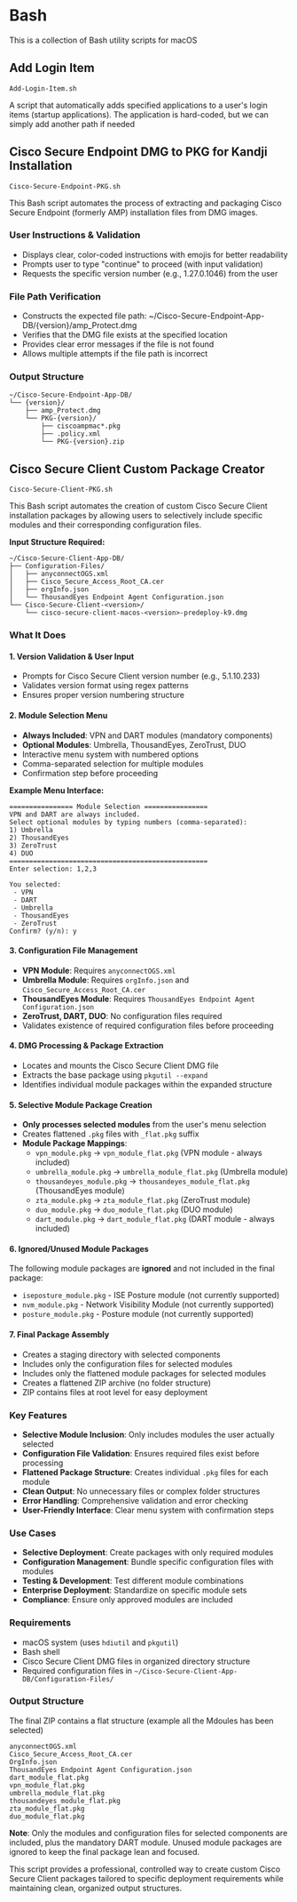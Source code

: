 # Bash
This is a collection of Bash utility scripts for macOS

## Add Login Item 

```
Add-Login-Item.sh
```

A script that automatically adds specified applications to a user's login items (startup applications).
The application is hard-coded, but we can simply add another path if needed

## Cisco Secure Endpoint DMG to PKG for Kandji Installation

```
Cisco-Secure-Endpoint-PKG.sh
```

This Bash script automates the process of extracting and packaging Cisco Secure Endpoint (formerly AMP) installation files from DMG images. 

### User Instructions & Validation
- Displays clear, color-coded instructions with emojis for better readability
- Prompts user to type "continue" to proceed (with input validation)
- Requests the specific version number (e.g., 1.27.0.1046) from the user

### File Path Verification
- Constructs the expected file path: ~/Cisco-Secure-Endpoint-App-DB/{version}/amp_Protect.dmg
- Verifies that the DMG file exists at the specified location
- Provides clear error messages if the file is not found
- Allows multiple attempts if the file path is incorrect
### Output Structure
```
~/Cisco-Secure-Endpoint-App-DB/
└── {version}/
    ├── amp_Protect.dmg
    └── PKG-{version}/
        ├── ciscoampmac*.pkg
        ├── .policy.xml
        └── PKG-{version}.zip
```

## Cisco Secure Client Custom Package Creator

```
Cisco-Secure-Client-PKG.sh
```

This Bash script automates the creation of custom Cisco Secure Client installation packages by allowing users to selectively include specific modules and their corresponding configuration files. 

**Input Structure Required:**
```
~/Cisco-Secure-Client-App-DB/
├── Configuration-Files/
│   ├── anyconnectOGS.xml
│   ├── Cisco_Secure_Access_Root_CA.cer
│   ├── orgInfo.json
│   └── ThousandEyes Endpoint Agent Configuration.json
└── Cisco-Secure-Client-<version>/
    └── cisco-secure-client-macos-<version>-predeploy-k9.dmg
```

### What It Does

#### 1. **Version Validation & User Input**
- Prompts for Cisco Secure Client version number (e.g., 5.1.10.233)
- Validates version format using regex patterns
- Ensures proper version numbering structure

#### 2. **Module Selection Menu**
- **Always Included**: VPN and DART modules (mandatory components)
- **Optional Modules**: Umbrella, ThousandEyes, ZeroTrust, DUO
- Interactive menu system with numbered options
- Comma-separated selection for multiple modules
- Confirmation step before proceeding

**Example Menu Interface:**
```
================ Module Selection ================
VPN and DART are always included.
Select optional modules by typing numbers (comma-separated):
1) Umbrella
2) ThousandEyes
3) ZeroTrust
4) DUO
==================================================
Enter selection: 1,2,3

You selected:
 - VPN
 - DART
 - Umbrella
 - ThousandEyes
 - ZeroTrust
Confirm? (y/n): y
```

#### 3. **Configuration File Management**
- **VPN Module**: Requires `anyconnectOGS.xml`
- **Umbrella Module**: Requires `orgInfo.json` and `Cisco_Secure_Access_Root_CA.cer`
- **ThousandEyes Module**: Requires `ThousandEyes Endpoint Agent Configuration.json`
- **ZeroTrust, DART, DUO**: No configuration files required
- Validates existence of required configuration files before proceeding

#### 4. **DMG Processing & Package Extraction**
- Locates and mounts the Cisco Secure Client DMG file
- Extracts the base package using `pkgutil --expand`
- Identifies individual module packages within the expanded structure

#### 5. **Selective Module Package Creation**
- **Only processes selected modules** from the user's menu selection
- Creates flattened `.pkg` files with `_flat.pkg` suffix
- **Module Package Mappings**:
  - `vpn_module.pkg` → `vpn_module_flat.pkg` (VPN module - always included)
  - `umbrella_module.pkg` → `umbrella_module_flat.pkg` (Umbrella module)
  - `thousandeyes_module.pkg` → `thousandeyes_module_flat.pkg` (ThousandEyes module)
  - `zta_module.pkg` → `zta_module_flat.pkg` (ZeroTrust module)
  - `duo_module.pkg` → `duo_module_flat.pkg` (DUO module)
  - `dart_module.pkg` → `dart_module_flat.pkg` (DART module - always included)

#### 6. **Ignored/Unused Module Packages**
The following module packages are **ignored** and not included in the final package:
- `iseposture_module.pkg` - ISE Posture module (not currently supported)
- `nvm_module.pkg` - Network Visibility Module (not currently supported)
- `posture_module.pkg` - Posture module (not currently supported)

#### 7. **Final Package Assembly**
- Creates a staging directory with selected components
- Includes only the configuration files for selected modules
- Includes only the flattened module packages for selected modules
- Creates a flattened ZIP archive (no folder structure)
- ZIP contains files at root level for easy deployment

### Key Features

- **Selective Module Inclusion**: Only includes modules the user actually selected
- **Configuration File Validation**: Ensures required files exist before processing
- **Flattened Package Structure**: Creates individual `.pkg` files for each module
- **Clean Output**: No unnecessary files or complex folder structures
- **Error Handling**: Comprehensive validation and error checking
- **User-Friendly Interface**: Clear menu system with confirmation steps

### Use Cases

- **Selective Deployment**: Create packages with only required modules
- **Configuration Management**: Bundle specific configuration files with modules
- **Testing & Development**: Test different module combinations
- **Enterprise Deployment**: Standardize on specific module sets
- **Compliance**: Ensure only approved modules are included

### Requirements

- macOS system (uses `hdiutil` and `pkgutil`)
- Bash shell
- Cisco Secure Client DMG files in organized directory structure
- Required configuration files in `~/Cisco-Secure-Client-App-DB/Configuration-Files/`

### Output Structure
The final ZIP contains a flat structure (example all the Mdoules has been selected)
```
anyconnectOGS.xml
Cisco_Secure_Access_Root_CA.cer
OrgInfo.json
ThousandEyes Endpoint Agent Configuration.json
dart_module_flat.pkg
vpn_module_flat.pkg
umbrella_module_flat.pkg
thousandeyes_module_flat.pkg
zta_module_flat.pkg
duo_module_flat.pkg
```

**Note**: Only the modules and configuration files for selected components are included, plus the mandatory DART module. Unused module packages are ignored to keep the final package lean and focused.

This script provides a professional, controlled way to create custom Cisco Secure Client packages tailored to specific deployment requirements while maintaining clean, organized output structures.



